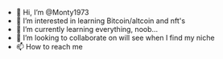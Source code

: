 - 👋 Hi, I’m @Monty1973
- 👀 I’m interested in learning Bitcoin/altcoin and nft's
- 🌱 I’m currently learning everything, noob...
- 💞️ I’m looking to collaborate on will see when I find my niche
- 📫 How to reach me 

<!---
Monty1973/Monty1973 is a ✨ special ✨ repository because its `README.md` (this file) appears on your GitHub profile.
You can click the Preview link to take a look at your changes.
--->
